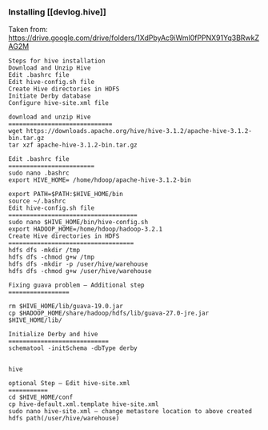 
### Installing [[devlog.hive]]

Taken from:
<https://drive.google.com/drive/folders/1XdPbyAc9iWml0fPPNX91Yq3BRwkZAG2M>

    Steps for hive installation
    Download and Unzip Hive
    Edit .bashrc file
    Edit hive-config.sh file
    Create Hive directories in HDFS
    Initiate Derby database
    Configure hive-site.xml file

    download and unzip Hive
    =============================
    wget https://downloads.apache.org/hive/hive-3.1.2/apache-hive-3.1.2-bin.tar.gz
    tar xzf apache-hive-3.1.2-bin.tar.gz

    Edit .bashrc file
    ========================
    sudo nano .bashrc
    export HIVE_HOME= /home/hdoop/apache-hive-3.1.2-bin

    export PATH=$PATH:$HIVE_HOME/bin
    source ~/.bashrc
    Edit hive-config.sh file
    ====================================
    sudo nano $HIVE_HOME/bin/hive-config.sh
    export HADOOP_HOME=/home/hdoop/hadoop-3.2.1
    Create Hive directories in HDFS
    ===================================
    hdfs dfs -mkdir /tmp
    hdfs dfs -chmod g+w /tmp
    hdfs dfs -mkdir -p /user/hive/warehouse
    hdfs dfs -chmod g+w /user/hive/warehouse

    Fixing guava problem – Additional step
    =================

    rm $HIVE_HOME/lib/guava-19.0.jar
    cp $HADOOP_HOME/share/hadoop/hdfs/lib/guava-27.0-jre.jar $HIVE_HOME/lib/

    Initialize Derby and hive
    ============================
    schematool -initSchema -dbType derby


    hive

    optional Step – Edit hive-site.xml
    ===========
    cd $HIVE_HOME/conf
    cp hive-default.xml.template hive-site.xml
    sudo nano hive-site.xml – change metastore location to above created hdfs path(/user/hive/warehouse)
